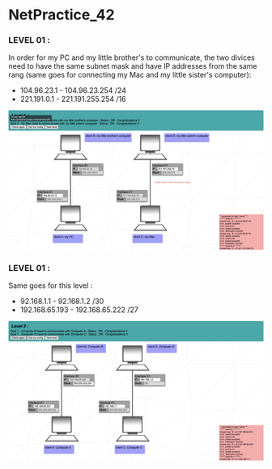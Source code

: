 # NetPractice_42

### LEVEL 01 :

In order for my PC and my little brother's to communicate, the two divices need to have the same subnet mask and have IP addresses from the same rang (same goes for connecting my Mac and my little sister's computer):
- 104.96.23.1 - 104.96.23.254 /24
- 221.191.0.1 - 221.191.255.254 /16

![alt text](https://github.com/mboy29/NetPractice_42/blob/main/Levels/level01-2.png)

### LEVEL 01 :

Same goes for this level :
- 92.168.1.1 - 92.168.1.2 /30
- 192.168.65.193 - 192.168.65.222 /27

![alt text](https://github.com/mboy29/NetPractice_42/blob/main/Levels/level02-2.png)
